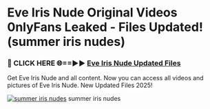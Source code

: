 # Eve Iris Nude Original Videos 0nlyFans Leaked - Files Updated! (summer iris nudes)

<h3>🔴 CLICK HERE 🌐==►► <a href="https://tinyurl.com/2p9ay9w9" rel="nofollow">Eve Iris Nude Updated Files</a></h3>

Get Eve Iris Nude and all content. Now you can access all videos and pictures of Eve Iris Nude. New Updated Files 2025!

[![summer iris nudes](https://i.imgur.com/KQgVmj3.gif)](https://tinyurl.com/2p9ay9w9)
summer iris nudes